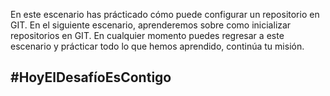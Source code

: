 En este escenario has prácticado cómo puede configurar un repositorio en GIT. En el siguiente escenario, aprenderemos sobre como inicializar repositorios en GIT.
En cualquier momento puedes regresar a este escenario y prácticar todo lo que hemos aprendido, continúa tu misión.
## #HoyElDesafíoEsContigo


